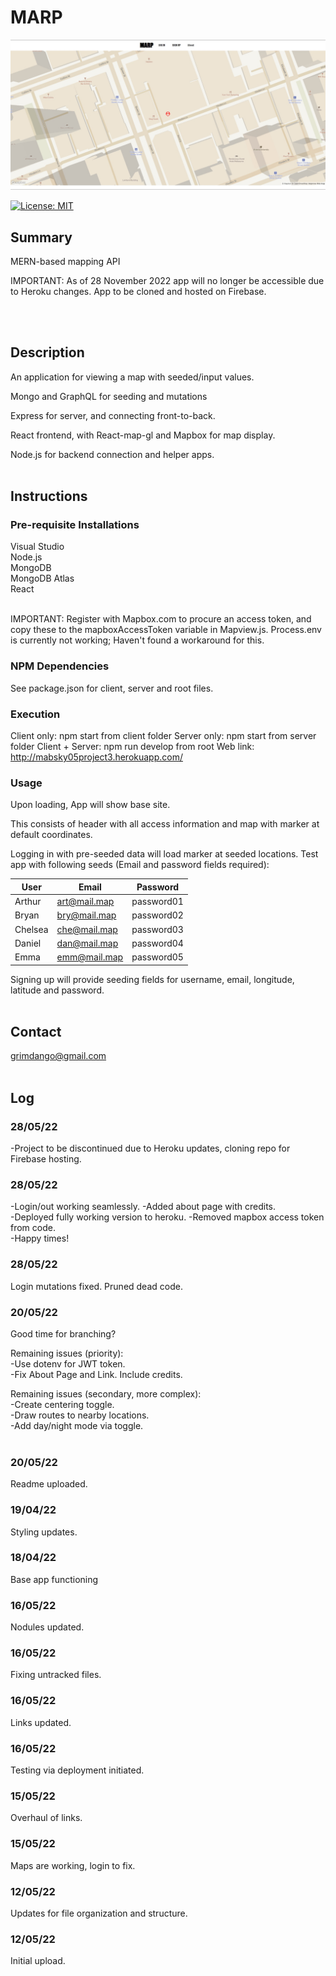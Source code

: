 # MARP

![alt text](Assets/sample.jpg)

[![License: MIT](https://img.shields.io/badge/License-MIT-yellow.svg)](https://opensource.org/licenses/MIT)


## Summary
MERN-based mapping API <br>

IMPORTANT: As of 28 November 2022 app will no longer be accessible due to Heroku changes. 
App to be cloned and hosted on Firebase. 

<Br><Br>

## Description 
An application for viewing a map with seeded/input values. 

Mongo and GraphQL for seeding and mutations

Express for server, and connecting front-to-back.

React frontend, with React-map-gl and Mapbox for map display.

Node.js for backend connection and helper apps. 
<Br><Br>

## Instructions

### Pre-requisite Installations
Visual Studio<Br> 
Node.js <Br>
MongoDB <Br>
MongoDB Atlas <Br>
React <Br>
<Br>

IMPORTANT: Register with Mapbox.com to procure an access token, and copy these to 
the mapboxAccessToken variable in Mapview.js. Process.env is currently not working;
Haven't found a workaround for this. 

### NPM Dependencies
See package.json for client, server and root files. 
<Br>

### Execution
Client only: npm start from client folder 
Server only: npm start from server folder
Client + Server: npm run develop from root
Web link: http://mabsky05project3.herokuapp.com/

### Usage
Upon loading, App will show base site.

This consists of header with all access information and map with marker at 
default coordinates. 

Logging in with pre-seeded data will load marker at seeded locations. 
Test app with following seeds (Email and password fields required):  

| User | Email | Password |
|------|-------|----------|
|Arthur|art@mail.map| password01|
|Bryan |bry@mail.map| password02|
|Chelsea|che@mail.map|password03|
|Daniel|dan@mail.map|password04|
|Emma|emm@mail.map|password05|


Signing up will provide seeding fields for username, email, longitude, latitude and password.
<br><br>

## Contact
grimdango@gmail.com
<br><br>

## Log

### 28/05/22 
-Project to be discontinued due to Heroku updates, cloning repo for Firebase hosting. 

### 28/05/22 
-Login/out working seamlessly. 
-Added about page with credits.  
-Deployed fully working version to heroku.
-Removed mapbox access token from code.  
-Happy times!

### 28/05/22 
Login mutations fixed. Pruned dead code. 

### 20/05/22 
Good time for branching?

Remaining issues (priority):<br>
-Use dotenv for JWT token.<br>
-Fix About Page and Link. Include credits.<br>

Remaining issues (secondary, more complex):<br>
-Create centering toggle.<br>
-Draw routes to nearby locations.<br> 
-Add day/night mode via toggle.<br><br>

### 20/05/22 
Readme uploaded. 

### 19/04/22
Styling updates.

### 18/04/22
Base app functioning

### 16/05/22
Nodules updated.

### 16/05/22
Fixing untracked files. 

### 16/05/22
Links updated. 

### 16/05/22
Testing via deployment initiated. 

### 15/05/22
Overhaul of links.

### 15/05/22
Maps are working, login to fix.

### 12/05/22
Updates for file organization and structure.

### 12/05/22
Initial upload. 

   

